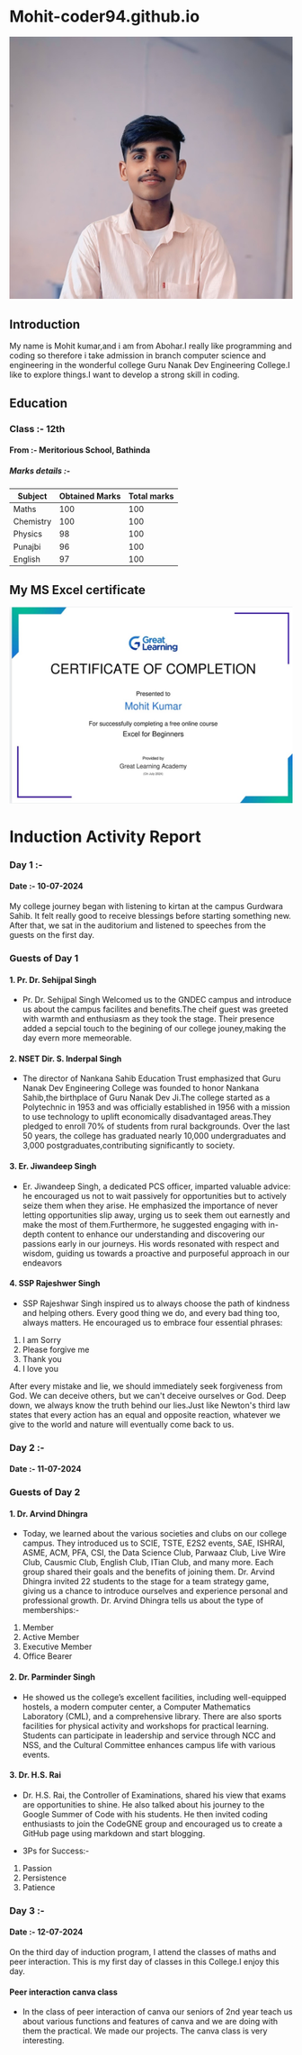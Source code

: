 # Mohit-coder94.github.io

![Profile](Mohit.jpg)

## Introduction

My name is Mohit kumar,and i am from Abohar.I really like programming and coding so therefore i take admission in branch computer science and engineering in the wonderful college Guru Nanak Dev Engineering College.I like to explore things.I want to develop a strong skill in coding.

## Education
### Class :- 12th
#### From :- Meritorious School, Bathinda

##### Marks details :-
| Subject | Obtained Marks | Total marks |
| ------ | ------- | ------- |
| Maths | 100 | 100 |
| Chemistry | 100 | 100 |
| Physics | 98 | 100 |
| Punajbi | 96 | 100 |
| English | 97 | 100 |

## My MS Excel certificate
![excel certificate](Certificate.jpg)



# Induction Activity Report

### Day 1 :-
#### Date :- 10-07-2024

My college journey began with listening to kirtan at the campus Gurdwara Sahib. It felt really good to receive blessings before starting something new. After that, we sat in the auditorium and listened to speeches from the guests on the first day. 
### Guests of Day 1 
#### 1. Pr. Dr. Sehijpal Singh
- Pr. Dr. Sehijpal Singh Welcomed us to the GNDEC campus and introduce us about the campus facilites and benefits.The cheif guest was greeted with warmth and enthusiasm as they took the stage. Their presence added a sepcial touch to the begining of our college jouney,making the day evern more memeorable.
  
#### 2. NSET Dir. S. Inderpal Singh
- The director of Nankana Sahib Education Trust emphasized that Guru Nanak Dev Engineering College was founded to honor Nankana Sahib,the birthplace of Guru Nanak Dev Ji.The college started as a Polytechnic in 1953 and was officially established in 1956 with a mission to use technology to uplift economically disadvantaged areas.They pledged to enroll 70% of students from rural backgrounds. Over the last 50 years, the college has graduated nearly 10,000 undergraduates and 3,000 postgraduates,contributing significantly to society.

#### 3. Er. Jiwandeep Singh
- Er. Jiwandeep Singh, a dedicated PCS officer, imparted valuable advice: he encouraged us not to wait passively for opportunities but to actively seize them when they arise.
 He emphasized the importance of never letting opportunities slip away, urging us to seek them out earnestly and make the most of them.Furthermore, he suggested engaging with in-depth content to enhance our understanding and discovering our passions early in our journeys. 
His words resonated with respect and wisdom, guiding us towards a proactive and purposeful approach in our endeavors

#### 4. SSP Rajeshwer Singh
- SSP Rajeshwar Singh inspired us to always choose the path of kindness and helping others. Every good thing we do, and every bad thing too, always matters. He encouraged us to embrace four essential phrases:
1. I am Sorry
2. Please forgive me
3. Thank you
4. I love you

After every mistake and lie, we should immediately seek forgiveness from God. We can deceive others, but we can't deceive ourselves or God. Deep down, we always know the truth behind our lies.Just like Newton's third law states that every action has an equal and opposite reaction, whatever we give to the world and nature will eventually come back to us.

### Day 2 :-
#### Date :- 11-07-2024
### Guests of Day 2 
#### 1. Dr. Arvind Dhingra
- Today, we learned about the various societies and clubs on our college campus. They introduced us to SCIE, TSTE, E2S2 events, SAE, ISHRAI, ASME, ACM, PFA, CSI, the Data Science Club, Parwaaz Club, Live Wire Club, Causmic Club, English Club, ITian Club, and many more. Each group shared their goals and the benefits of joining them. Dr. Arvind Dhingra invited 22 students to the stage for a team strategy game, giving us a chance to introduce ourselves and experience personal and professional growth. Dr. Arvind Dhingra tells us about the type of memberships:-
1. Member
2. Active Member
3. Executive Member
4. Office Bearer

#### 2. Dr. Parminder Singh 
- He showed us the college’s excellent facilities, including well-equipped hostels, a modern computer center, a Computer Mathematics Laboratory (CML), and a comprehensive library. There are also sports facilities for physical activity and workshops for practical learning. Students can participate in leadership and service through NCC and NSS, and the Cultural Committee enhances campus life with various events.
#### 3. Dr. H.S. Rai
- Dr. H.S. Rai, the Controller of Examinations, shared his view that exams are opportunities to shine. He also talked about his journey to the Google Summer of Code with his students. He then invited coding enthusiasts to join the CodeGNE group and encouraged us to create a GitHub page using markdown and start blogging.

- 3Ps for Success:-
1. Passion
2. Persistence
3. Patience

### Day 3 :-
#### Date :- 12-07-2024
On the third day of induction program, I attend the classes of maths and peer interaction. This is my first day of classes in this College.I enjoy this day.

#### Peer interaction canva class
- In the class of peer interaction of canva our seniors of 2nd year teach us about various functions and features of canva and we are doing with them the practical. We made our projects. The canva class is very interesting.

